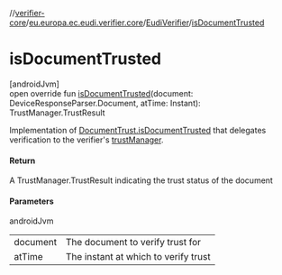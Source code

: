 //[verifier-core](../../../index.md)/[eu.europa.ec.eudi.verifier.core](../index.md)/[EudiVerifier](index.md)/[isDocumentTrusted](is-document-trusted.md)

# isDocumentTrusted

[androidJvm]\
open override fun [isDocumentTrusted](is-document-trusted.md)(document: DeviceResponseParser.Document, atTime: Instant): TrustManager.TrustResult

Implementation of [DocumentTrust.isDocumentTrusted](../-document-trust/is-document-trusted.md) that delegates verification to the verifier's [trustManager](trust-manager.md).

#### Return

A TrustManager.TrustResult indicating the trust status of the document

#### Parameters

androidJvm

| | |
|---|---|
| document | The document to verify trust for |
| atTime | The instant at which to verify trust |
